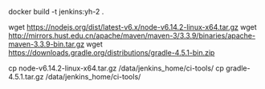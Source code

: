 docker build -t jenkins:yh-2 .

wget https://nodejs.org/dist/latest-v6.x/node-v6.14.2-linux-x64.tar.gz
wget http://mirrors.hust.edu.cn/apache/maven/maven-3/3.3.9/binaries/apache-maven-3.3.9-bin.tar.gz
wget https://downloads.gradle.org/distributions/gradle-4.5.1-bin.zip

cp node-v6.14.2-linux-x64.tar.gz /data/jenkins_home/ci-tools/
cp gradle-4.5.1.tar.gz /data/jenkins_home/ci-tools/
 